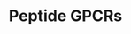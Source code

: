 ---
annotations:
- type: Pathway Ontology
  value: G protein mediated signaling pathway
authors:
- Nsalomonis
- MaintBot
- M.Ramirez
- Ddigles
description: ''
last-edited: 2013-10-17
organisms:
- Rattus norvegicus
redirect_from:
- /index.php/Pathway:WP131
- /instance/WP131
schema-jsonld:
- '@context': https://schema.org/
  '@id': https://wikipathways.github.io/pathways/WP131.html
  '@type': Dataset
  creator:
    '@type': Organization
    name: WikiPathways
  description: ''
  keywords:
  - Ccr7
  - Bdkrb1
  - CCR-9
  - Oxtr
  - Ntsr1
  - Mc2r
  - CXCR6
  - Sstr4
  - Cxcr3
  - Gnrhr
  - NTSR2
  - Oxytocin
  - NPY6R
  - Oprd1
  - Ccr3
  - Cxcr5
  - Mc3r
  - Sstr2
  - Cxcr4
  - Mc5r
  - Ccr5
  - Ccr8
  - Brs3
  - Agtr2
  - Ccr4
  - Cckbr
  - Bdkrb2
  - Oprl1
  - Ccr10
  - TACR2
  - Ccr6
  - Il8ra
  - Mc4r
  - ATP8A1
  - Oprk1
  - Tacr3
  - Grpr
  - Sstr1
  - FY
  - Il8rb
  - Galr2
  - Lhcgr
  - Ednrb
  - Agtr1a
  - Nmbr
  - Tshr
  - Fpr1
  - NPY1R
  - GALR1
  - C5R1
  - Cx3cr1
  - Fpr2
  - Sstr5
  - MC1R
  - Ppyr1
  - Fpr3
  - Ghsr
  - Avpr1b
  - Avpr1a
  - Fshr
  - Cckar
  - Npy2r
  - Galr3
  - Ednra
  - CCR2
  - C3ar1
  - Ccr1
  - TAC4
  - Trhr
  - Oprm1
  - Npy5r
  - Avpr2
  - Tacr1
  - Sstr3
  license: CC0
  name: Peptide GPCRs
seo: CreativeWork
title: Peptide GPCRs
wpid: WP131
---